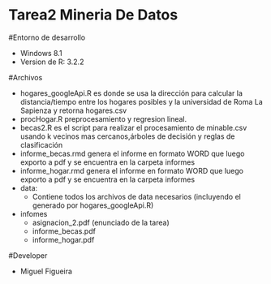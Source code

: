 # Tarea2 Mineria De Datos

#Entorno de desarrollo
- Windows 8.1
- Version  de R: 3.2.2

#Archivos

- hogares_googleApi.R es donde se usa la dirección para calcular la distancia/tiempo entre los hogares posibles y la universidad de Roma La Sapienza y retorna hogares.csv
- procHogar.R  preprocesamiento y regresion lineal. 
- becas2.R es el script para realizar el procesamiento de minable.csv usando k vecinos mas cercanos,árboles de decisión y reglas de clasificación
- informe_becas.rmd genera el informe en formato WORD que luego exporto a pdf y se encuentra en la carpeta informes 
- informe_hogar.rmd genera el informe en formato WORD que luego exporto a pdf y se encuentra en la carpeta informes 
- data:
	- Contiene todos los archivos de data necesarios (incluyendo el generado por hogares_googleApi.R)
- infomes
	- asignacion_2.pdf (enunciado de la tarea)
	- informe_becas.pdf 
	- informe_hogar.pdf


#Developer
- Miguel Figueira

